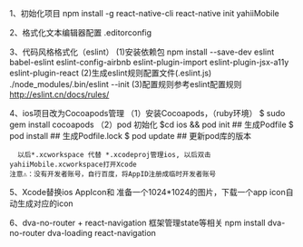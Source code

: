 1、初始化项目
    npm install -g react-native-cli
    react-native init yahiiMobile

2、格式化文本编辑器配置 .editorconfig

3、代码风格格式化（eslint）
  (1)安装依赖包
  npm install --save-dev eslint babel-eslint eslint-config-airbnb eslint-plugin-import eslint-plugin-jsx-a11y eslint-plugin-react
  (2)生成eslint规则配置文件(.eslint.js)
    ./node_modules/.bin/eslint --init
  (3)配置规则参考eslint配置规则
    http://eslint.cn/docs/rules/

4、ios项目改为Cocoapods管理
  （1）安装Cocoapods，（ruby环境）
      $ sudo gem install cocoapods
  （2）pod 初始化
      $cd ios && pod init ## 生成Podfile
      $ pod install ## 生成Podfile.lock
      $ pod update  ## 更新pod库的版本

      以后*.xcworkspace 代替 *.xcodeproj管理ios, 以后双击yahiiMobile.xcworkspace打开Xcode
    注意⚠️：没有开发者账号，自行百度，将AppID注册成临时开发者账号

5、Xcode替换ios AppIcon和
  准备一个1024*1024的图片，下载一个app icon自动生成对应的icon

6、dva-no-router + react-navigation 框架管理state等相关
  npm install dva-no-router dva-loading react-navigation
